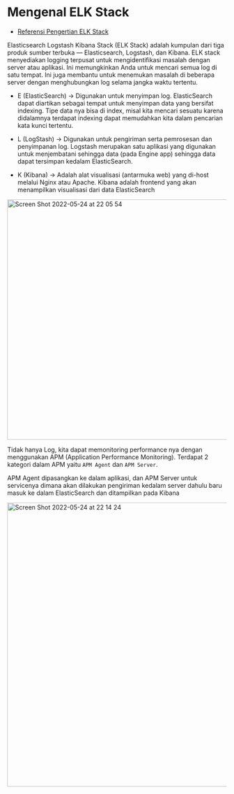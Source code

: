 # Mengenal ELK Stack

* [Referensi Pengertian ELK Stack](https://www.elastic.co/what-is/elk-stack)

Elasticsearch Logstash Kibana Stack (ELK Stack) adalah kumpulan dari tiga produk sumber terbuka — Elasticsearch, Logstash, dan Kibana. ELK stack menyediakan logging terpusat untuk mengidentifikasi masalah dengan server atau aplikasi. Ini memungkinkan Anda untuk mencari semua log di satu tempat. Ini juga membantu untuk menemukan masalah di beberapa server dengan menghubungkan log selama jangka waktu tertentu.

- E (ElasticSearch) -> Digunakan untuk menyimpan log. ElasticSearch dapat diartikan sebagai tempat untuk menyimpan data yang bersifat indexing. Tipe data nya bisa di index, misal kita mencari sesuatu karena didalamnya terdapat indexing dapat memudahkan kita dalam pencarian kata kunci tertentu.

- L (LogStash) -> Digunakan untuk pengiriman serta pemrosesan dan penyimpanan log. Logstash merupakan satu aplikasi yang digunakan untuk menjembatani sehingga data (pada Engine app) sehingga data dapat tersimpan kedalam ElasticSearch.

- K (Kibana) -> Adalah alat visualisasi (antarmuka web) yang di-host melalui Nginx atau Apache. Kibana adalah frontend yang akan menampilkan visualisasi dari data ElasticSearch

<img width="550" alt="Screen Shot 2022-05-24 at 22 05 54" src="https://user-images.githubusercontent.com/38523284/170068961-ece22831-1c7e-46d4-8c94-eb9b3e799ed3.png">

Tidak hanya Log, kita dapat memonitoring performance nya dengan menggunakan APM (Application Performance Monitoring). Terdapat 2 kategori dalam APM yaitu `APM Agent` dan `APM Server`.

APM Agent dipasangkan ke dalam aplikasi, dan APM Server untuk servicenya dimana akan dilakukan pengiriman kedalam server dahulu baru masuk ke dalam ElasticSearch dan ditampilkan pada Kibana

<img width="650" alt="Screen Shot 2022-05-24 at 22 14 24" src="https://user-images.githubusercontent.com/38523284/170070899-9e75fef6-1cb6-4bea-9842-b95fd95e801d.png">




